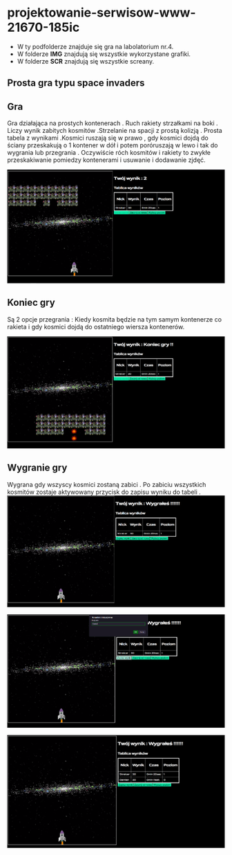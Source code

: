  # projektowanie-serwisow-www-21670-185ic
 - W ty podfolderze znajduje się gra na labolatorium nr.4.
 - W folderze **IMG** znajdują się wszystkie wykorzystane grafiki.
 - W folderze **SCR** znajdują się wszystkie screany.
 
<h2>Prosta gra typu space invaders</h2>

## Gra

Gra  działająca na prostych kontenerach . Ruch rakiety strzałkami na boki . Liczy wynik zabitych kosmitów .Strzelanie na spacji z prostą kolizją . Prosta tabela z wynikami .Kosmici ruszają się w prawo , gdy kosmici dojdą do ściany przeskakują o 1 kontener w dół i potem poróruszają w lewo i tak do wygrania lub przegrania . Oczywiście róch kosmitów i rakiety to zwykłe przeskakiwanie pomiedzy kontenerami i usuwanie i dodawanie zjdęć.

![list](/Lab4/SCR/1.PNG "1")

## Koniec gry 

Są 2 opcje przegrania : Kiedy kosmita będzie na tym samym kontenerze co rakieta i gdy kosmici dojdą do ostatniego wiersza kontenerów.

![list](/Lab4/SCR/2.PNG "2")
## Wygranie gry

Wygrana gdy wszyscy kosmici zostaną zabici . Po zabiciu wszystkich kosmitów zostaje aktywowany przycisk do zapisu wyniku do tabeli .
![list](/Lab4/SCR/3.PNG "3")

![list](/Lab4/SCR/4.PNG "4")

![list](/Lab4/SCR/5.PNG "5")






